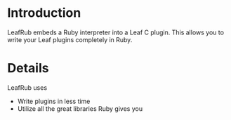 # Introduction #

LeafRub embeds a Ruby interpreter into a Leaf C plugin. This allows you to write your Leaf plugins completely in Ruby.

# Details #

LeafRub uses
  * Write plugins in less time
  * Utilize all the great libraries Ruby gives you